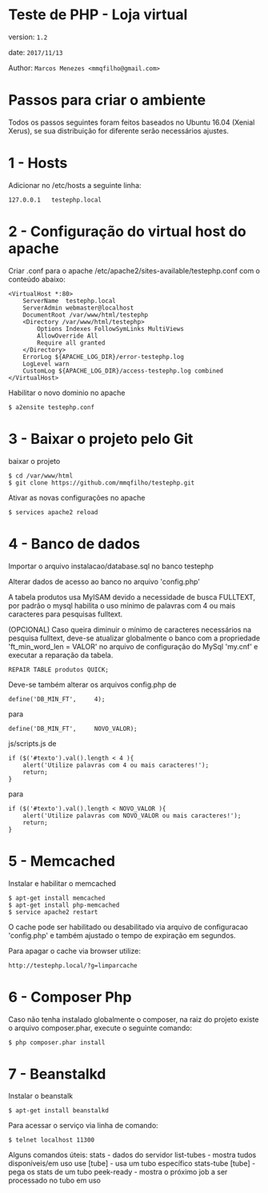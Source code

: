 # Teste de PHP - Loja virtual
version: `1.2`

date: `2017/11/13`

Author: `Marcos Menezes <mmqfilho@gmail.com>`


# Passos para criar o ambiente
Todos os passos seguintes foram feitos baseados no Ubuntu 16.04 (Xenial Xerus), se sua distribuição for diferente serão necessários ajustes.


# 1 - Hosts
Adicionar no /etc/hosts a seguinte linha:
```
127.0.0.1	testephp.local
```

# 2 - Configuração do virtual host do apache
Criar .conf para o apache /etc/apache2/sites-available/testephp.conf com o conteúdo abaixo:
```
<VirtualHost *:80>
    ServerName  testephp.local
    ServerAdmin webmaster@localhost
    DocumentRoot /var/www/html/testephp
    <Directory /var/www/html/testephp>
        Options Indexes FollowSymLinks MultiViews
        AllowOverride All
        Require all granted
    </Directory>
    ErrorLog ${APACHE_LOG_DIR}/error-testephp.log
    LogLevel warn
    CustomLog ${APACHE_LOG_DIR}/access-testephp.log combined
</VirtualHost>
```

Habilitar o novo dominio no apache
```
$ a2ensite testephp.conf
```

# 3 - Baixar o projeto pelo Git
baixar o projeto
```
$ cd /var/www/html
$ git clone https://github.com/mmqfilho/testephp.git
```

Ativar as novas configurações no apache
```
$ services apache2 reload
```

# 4 - Banco de dados
Importar o arquivo instalacao/database.sql no banco testephp

Alterar dados de acesso ao banco no arquivo 'config.php'

A tabela produtos usa MyISAM devido a necessidade de busca FULLTEXT, por padrão o mysql habilita o uso mínimo de palavras com 4 ou mais caracteres para pesquisas fulltext. 

(OPCIONAL)
Caso queira diminuir o mínimo de caracteres necessários na pesquisa fulltext, deve-se atualizar globalmente o banco com a propriedade 'ft_min_word_len = VALOR' no arquivo de configuração do MySql 'my.cnf' e executar a reparação da tabela.

```
REPAIR TABLE produtos QUICK;
```

Deve-se também alterar os arquivos config.php de
```
define('DB_MIN_FT',		4);
```
para
```
define('DB_MIN_FT',		NOVO_VALOR);
```

js/scripts.js de
```
if ($('#texto').val().length < 4 ){
	alert('Utilize palavras com 4 ou mais caracteres!');
	return;
}
```
para
```
if ($('#texto').val().length < NOVO_VALOR ){
	alert('Utilize palavras com NOVO_VALOR ou mais caracteres!');
	return;
}
```

# 5 - Memcached
Instalar e habilitar o memcached
```
$ apt-get install memcached
$ apt-get install php-memcached
$ service apache2 restart
```

O cache pode ser habilitado ou desabilitado via arquivo de configuracao 'config.php' e também ajustado o tempo de expiração em segundos.

Para apagar o cache via browser utilize:
```
http://testephp.local/?g=limparcache
```

# 6 - Composer Php
Caso não tenha instalado globalmente o composer, na raiz do projeto existe o arquivo composer.phar, execute o seguinte comando:
```
$ php composer.phar install
```

# 7 - Beanstalkd
Instalar o beanstalk
```
$ apt-get install beanstalkd
```
Para acessar o serviço via linha de comando:
```
$ telnet localhost 11300
```
Alguns comandos úteis:
stats - dados do servidor
list-tubes - mostra tudos disponíveis/em uso
use [tube] - usa um tubo específico
stats-tube [tube] - pega os stats de um tubo
peek-ready - mostra o próximo job a ser processado no tubo em uso
